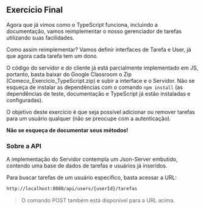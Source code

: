 ## Exercício Final

Agora que já vimos como o TypeScript funciona, incluindo a documentação, vamos reimplementar o nosso gerenciador de tarefas utilizando suas facilidades.

Como assim reimplementar? Vamos definir interfaces de Tarefa e User, já que agora cada tarefa tem um dono.

O código do servidor e do cliente já está parcialmente implementado em JS, portanto, basta baixar do Google Classroom o Zip (Comeco_Exercicio_TypeScript.zip) e subir a interface e o Servidor. Não se esqueça de instalar as dependências com o comando `npm install` (as dependências de teste, documentação e TypeScript já estão instaladas e configuradas).

O objetivo deste exercício é que seja possível adicionar ou remover tarefas para um usuário qualquer (não se preocupe com a autenticação).

**Não se esqueça de documentar seus métodos!** 



### Sobre a API

A implementação do Servidor contempla um Json-Server embutido, contendo uma base de dados de tarefas e usuários já inseridos.

Para buscar tarefas de um usuário específico, basta acessar a URL:

```html
http://localhost:8080/api/users/{userId}/tarefas
```

> O comando POST também está disponível para a URL acima.